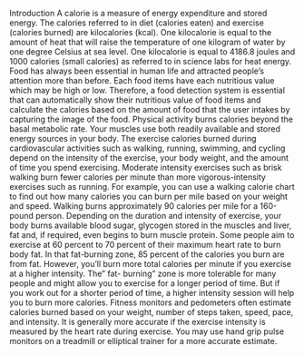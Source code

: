 Introduction
A calorie is a measure of energy expenditure and stored energy. The calories referred to in diet (calories eaten) and exercise (calories burned) are kilocalories (kcal). One kilocalorie is equal to the amount of heat that will raise the
temperature of one kilogram of water by one degree Celsius at sea level. One
kilocalorie is equal to 4186.8 joules and 1000 calories (small calories) as
referred to in science labs for heat energy. Food has always been essential in human life and attracted people’s attention
more than before. Each food items have each nutritious value which may be high
or low. Therefore, a food detection system is essential that can automatically
show their nutritious value of food items and calculate the calories based on the
amount of food that the user intakes by capturing the image of the food. Physical
activity burns calories beyond the basal metabolic rate. Your muscles use both
readily available and stored energy sources in your body. The exercise calories
burned during cardiovascular activities such as walking, running, swimming, and
cycling depend on the intensity of the exercise, your body weight, and the amount
of time you spend exercising. Moderate intensity exercises such as brisk walking
burn fewer calories per minute than more vigorous-intensity exercises such as
running. For example, you can use a walking calorie chart to find out how many calories
you can burn per mile based on your weight and speed. Walking burns
approximately 90 calories per mile for a 160-pound person. Depending on
the duration and intensity of exercise, your body burns available blood sugar, glycogen stored in the muscles and liver, fat and, if required, even begins to burn
muscle protein. Some people aim to exercise at 60 percent to 70 percent of their
maximum heart rate to burn body fat. In that fat-burning zone, 85 percent of the
calories you burn are from fat. However, you’ll burn more total calories
per minute if you exercise at a higher intensity. The” fat- burning” zone is more
tolerable for many people and might allow you to exercise for a longer period of
time. But if you work out for a shorter period of time, a higher intensity session
will help you to burn more calories. Fitness monitors and pedometers often estimate calories burned based on your
weight, number of steps taken, speed, pace, and intensity. It is generally more
accurate if the exercise intensity is measured by the heart rate during exercise. You may use hand grip pulse monitors on a treadmill or elliptical trainer for a
more accurate estimate.

